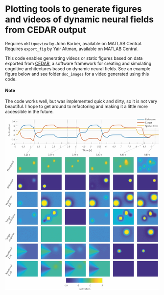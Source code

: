 # Plotting tools to generate figures and videos of dynamic neural fields from CEDAR output

Requires `obliqueview` by John Barber, available on MATLAB Central.
Requires `export_fig` by Yair Altman, available on MATLAB Central.

This code enables generating videos or static figures based on data exported from
[CEDAR](cedar.ini.rub.de), a software framework for creating and simulating 
cognitive architectures based on dynamic neural fields. See an example figure below and 
see folder `doc_images` for a video generated using this code.

#### Note

The code works well, but was implemented quick and dirty, so it is not very beautiful.
I hope to get around to refactoring and making it a little more accessible in the future.





![example figure](doc_images/example_fig.jpg)












